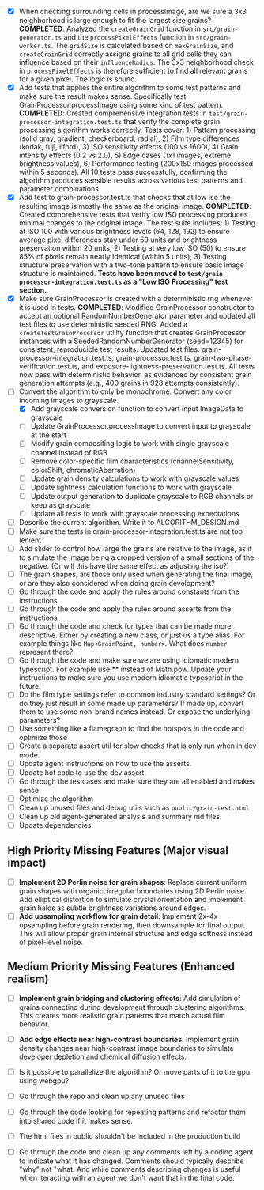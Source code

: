 - [x] When checking surrounding cells in processImage, are we sure a 3x3 neighborhood is large enough to fit the largest size grains?
  **COMPLETED**: Analyzed the `createGrainGrid` function in `src/grain-generator.ts` and the `processPixelEffects` function in `src/grain-worker.ts`. The `gridSize` is calculated based on `maxGrainSize`, and `createGrainGrid` correctly assigns grains to all grid cells they can influence based on their `influenceRadius`. The 3x3 neighborhood check in `processPixelEffects` is therefore sufficient to find all relevant grains for a given pixel. The logic is sound.
- [x] Add tests that applies the entire algorithm to some test patterns and make sure the result makes sense. Specifically test GrainProcessor.processImage using some kind of test pattern.
  **COMPLETED**: Created comprehensive integration tests in `test/grain-processor-integration.test.ts` that verify the complete grain processing algorithm works correctly. Tests cover: 1) Pattern processing (solid gray, gradient, checkerboard, radial), 2) Film type differences (kodak, fuji, ilford), 3) ISO sensitivity effects (100 vs 1600), 4) Grain intensity effects (0.2 vs 2.0), 5) Edge cases (1x1 images, extreme brightness values), 6) Performance testing (200x150 images processed within 5 seconds). All 10 tests pass successfully, confirming the algorithm produces sensible results across various test patterns and parameter combinations.
- [x] Add test to grain-processor.test.ts that checks that at low iso the resulting image is mostly the same as the original image.
  **COMPLETED**: Created comprehensive tests that verify low ISO processing produces minimal changes to the original image. The test suite includes: 1) Testing at ISO 100 with various brightness levels (64, 128, 192) to ensure average pixel differences stay under 50 units and brightness preservation within 20 units, 2) Testing at very low ISO (50) to ensure 85% of pixels remain nearly identical (within 5 units), 3) Testing structure preservation with a two-tone pattern to ensure basic image structure is maintained. **Tests have been moved to `test/grain-processor-integration.test.ts` as a "Low ISO Processing" test section.**
- [x] Make sure GrainProcessor is created with a deterministic rng whenever it is used in tests.
  **COMPLETED**: Modified GrainProcessor constructor to accept an optional RandomNumberGenerator parameter and updated all test files to use deterministic seeded RNG. Added a `createTestGrainProcessor` utility function that creates GrainProcessor instances with a SeededRandomNumberGenerator (seed=12345) for consistent, reproducible test results. Updated test files: grain-processor-integration.test.ts, grain-processor.test.ts, grain-two-phase-verification.test.ts, and exposure-lightness-preservation.test.ts. All tests now pass with deterministic behavior, as evidenced by consistent grain generation attempts (e.g., 400 grains in 928 attempts consistently).
- [ ] Convert the algorithm to only be monochrome. Convert any color incoming images to grayscale.
  - [x] Add grayscale conversion function to convert input ImageData to grayscale
  - [ ] Update GrainProcessor.processImage to convert input to grayscale at the start
  - [ ] Modify grain compositing logic to work with single grayscale channel instead of RGB
  - [ ] Remove color-specific film characteristics (channelSensitivity, colorShift, chromaticAberration)
  - [ ] Update grain density calculations to work with grayscale values
  - [ ] Update lightness calculation functions to work with grayscale
  - [ ] Update output generation to duplicate grayscale to RGB channels or keep as grayscale
  - [ ] Update all tests to work with grayscale processing expectations
- [ ] Describe the current algorithm. Write it to ALGORITHM_DESIGN.md
- [ ] Make sure the tests in grain-processor-integration.test.ts are not too lenient
- [ ] Add slider to control how large the grains are relative to the image, as if to simulate the image being a cropped version of a small sections of the negative. (Or will this have the same effect as adjusting the iso?)
- [ ] The grain shapes, are those only used when generating the final image, or are they also considered when doing grain development?
- [ ] Go through the code and apply the rules around constants from the instructions
- [ ] Go through the code and apply the rules around asserts from the instructions
- [ ] Go through the code and check for types that can be made more descriptive. Either by creating a new class, or just us a type alias. For example things like `Map<GrainPoint, number>`. What does `number` represent there?
- [ ] Go through the code and make sure we are using idiomatic modern typescript. For example use ** instead of Math.pow. Update your instructions to make sure you use modern idiomatic typescript in the future.
- [ ] Do the film type settings refer to common industry standard settings? Or do they just result in some made up parameters? If made up, convert them to use some non-brand names instead. Or expose the underlying parameters?
- [ ] Use something like a flamegraph to find the hotspots in the code and optimize those
- [ ] Create a separate assert util for slow checks that is only run when in dev mode.
- [ ] Update agent instructions on how to use the asserts.
- [ ] Update hot code to use the dev assert.
- [ ] Go through the testcases and make sure they are all enabled and makes sense
- [ ] Optimize the algorithm
- [ ] Clean up unused files and debug utils such as `public/grain-test.html`
- [ ] Clean up old agent-generated analysis and summary md files.
- [ ] Update dependencies.

## High Priority Missing Features (Major visual impact)

- [ ] **Implement 2D Perlin noise for grain shapes**: Replace current uniform grain shapes with organic, irregular boundaries using 2D Perlin noise. Add elliptical distortion to simulate crystal orientation and implement grain halos as subtle brightness variations around edges.
- [ ] **Add upsampling workflow for grain detail**: Implement 2x-4x upsampling before grain rendering, then downsample for final output. This will allow proper grain internal structure and edge softness instead of pixel-level noise.

## Medium Priority Missing Features (Enhanced realism)

- [ ] **Implement grain bridging and clustering effects**: Add simulation of grains connecting during development through clustering algorithms. This creates more realistic grain patterns that match actual film behavior.
- [ ] **Add edge effects near high-contrast boundaries**: Implement grain density changes near high-contrast image boundaries to simulate developer depletion and chemical diffusion effects.


- [ ] Is it possible to parallelize the algorithm? Or move parts of it to the gpu using webgpu?
- [ ] Go through the repo and clean up any unused files
- [ ] Go through the code looking for repeating patterns and refactor them into shared code if it makes sense.
- [ ] The html files in public shouldn't be included in the production build
- [ ] Go through the code and clean up any comments left by a coding agent to indicate what it has changed. Comments should typically describe "why" not "what. And while comments describing changes is useful when iteracting with an agent we don't want that in the final code.
